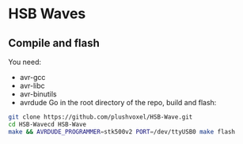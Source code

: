# HSB Waves

## Compile and flash
You need:
* avr-gcc
* avr-libc
* avr-binutils
* avrdude
Go in the root directory of the repo, build and flash:
```bash
git clone https://github.com/plushvoxel/HSB-Wave.git
cd HSB-Wavecd HSB-Wave
make && AVRDUDE_PROGRAMMER=stk500v2 PORT=/dev/ttyUSB0 make flash
```
